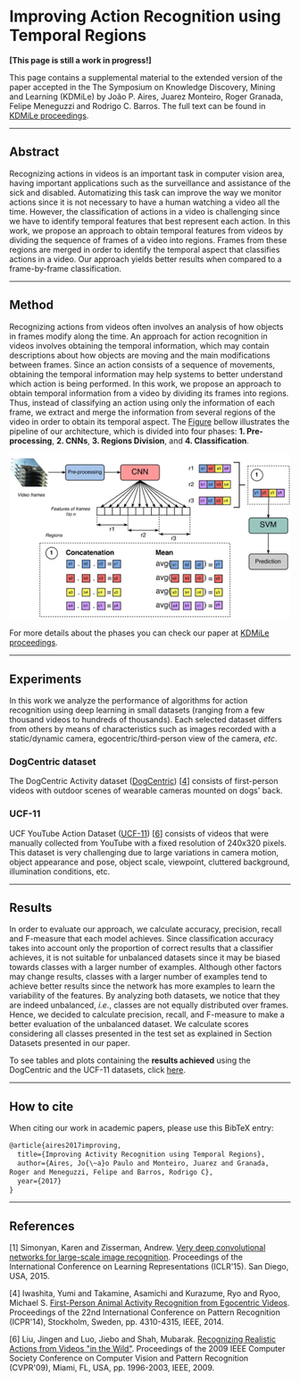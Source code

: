 # Improving Action Recognition using Temporal Regions

**[This page is still a work in progress!]**

This page contains a supplemental material to the extended version of the paper accepted in the The Symposium on Knowledge Discovery, Mining and Learning (KDMiLe) by João P. Aires, Juarez Monteiro, Roger Granada, Felipe Meneguzzi and Rodrigo C. Barros. The full text can be found in [KDMiLe proceedings](http://www.facom.ufu.br/~kdmile/proceedings/anais-kdmile-2017.pdf).

---
## Abstract
Recognizing actions in videos is an important task in computer vision area, having important applications such as the surveillance and assistance of the sick and disabled.
Automatizing this task can improve the way we monitor actions since it is not necessary to have a human watching a video all the time.
However, the classification of actions in a video is challenging since we have to identify temporal features that best represent each action.
In this work, we propose an approach to obtain temporal features from videos by dividing the sequence of frames of a video into regions.
Frames from these regions are merged in order to identify the temporal aspect that classifies actions in a video.
Our approach yields better results when compared to a frame-by-frame classification.

---
## Method

Recognizing actions from videos often involves an analysis of how objects in frames modify along the time.
An approach for action recognition in videos involves obtaining the temporal information, which may contain descriptions about how objects are moving and the main modifications between frames.
Since an action consists of a sequence of movements, obtaining the temporal information may help systems to better understand which action is being performed.
In this work, we propose an approach to obtain temporal information from a video by dividing its frames into regions.
Thus, instead of classifying an action using only the information of each frame, we extract and merge the information from several regions of the video in order to obtain its temporal aspect.
The [Figure](#image) bellow illustrates the pipeline of our architecture, which is divided into four phases: **1. Pre-processing**, **2. CNNs**, **3. Regions Division**, and **4. Classification**.

[image]: images/pipeline.png "Pipeline of our architecture for action recognition using multiple regions"
![Alt text][image]

For more details about the phases you can check our paper at [KDMiLe proceedings](http://www.facom.ufu.br/~kdmile/proceedings/anais-kdmile-2017.pdf).

<!--
### Pre-processing
The pre-processing step intends to adapt raw images from input to fit into our deep learning architectures (AlexNet [[1](#references)] and GoogLeNet [[2](#references)]).
In order to meet the network requirements, we first transform the input image into a square by cropping the largest dimension and maintaining the lowest dimension, *e.g.*, an input image of 460x640 is cropped to 460x460.
The cropped image is then resized to 256x256, which corresponds to the input image of both CNNs.
Resizing is important since it reduces the number of features for each image inside the CNN as well as the processing time.

### CNNs
In this phase, we train two CNNs in order to extract features of the action in each frame.
We train a GoogLeNet [[3](#references)] due to its reduced number of parameters generated by *inception* modules.
The second CNN is a slightly modified version of AlexNet [[4](#references)] as proposed by Ji et al. [[5](#references)].

Both networks receive a sequence of images as input, passing them through several convolutional layers, pooling layers and fully-connected layers (FC), ending in a **softmax** layer that generates the probability of each image to each class.
Thus, we use CNNs as feature extractors for images of the dataset in order to generate a feature representation of each frame.
Such features are the **softmax** result of a forward pass in the trained network, resulting in a vector with the size equals to the number of classes of the dataset.
This vector contains the probability of the input image to belong to each class in classification.

### Regions Division

### Classification
!-->


---
## Experiments
In this work we analyze the performance of algorithms for action recognition using deep learning in small datasets (ranging from a few thousand videos to hundreds of thousands). Each selected dataset differs from others by means of characteristics such as images recorded with a static/dynamic camera, egocentric/third-person view of the camera, *etc*.

### DogCentric dataset

The DogCentric Activity dataset ([DogCentric](http://robotics.ait.kyushu-u.ac.jp/~yumi/db/first_dog.html)) [[4](#references)] consists of first-person videos with outdoor scenes of wearable cameras mounted on dogs' back.

### UCF-11

UCF YouTube Action Dataset ([UCF-11](http://crcv.ucf.edu/data/UCF_YouTube_Action.php)) [[6](#references)] consists of videos that were manually collected from YouTube with a fixed resolution of 240x320 pixels. This dataset is very challenging due to large variations in camera motion, object appearance and pose, object scale, viewpoint, cluttered background, illumination conditions, etc.


---
## Results
In order to evaluate our approach, we calculate accuracy, precision, recall and F-measure that each model achieves.
Since classification accuracy takes into account only the proportion of correct results that a classifier achieves, it is not suitable for unbalanced datasets since it may be biased towards classes with a larger number of examples.
Although other factors may change results, classes with a larger number of examples tend to achieve better results since the network has more examples to learn the variability of the features.
By analyzing both datasets, we notice that they are indeed unbalanced, *i.e.*, classes are not equally distributed over frames.
Hence, we decided to calculate precision, recall, and F-measure to make a better evaluation of the unbalanced dataset.
We calculate scores considering all classes presented in the test set as explained in Section Datasets presented in our paper.

To see tables and plots containing the **results achieved** using the DogCentric and the UCF-11 datasets, click [here](results.md).

---
## How to cite

When citing our work in academic papers, please use this BibTeX entry:

```
@article{aires2017improving,
  title={Improving Activity Recognition using Temporal Regions},
  author={Aires, Jo{\~a}o Paulo and Monteiro, Juarez and Granada, Roger and Meneguzzi, Felipe and Barros, Rodrigo C},
  year={2017}
}
```

---
## References

[1] Simonyan, Karen and Zisserman, Andrew. [Very deep convolutional networks for large-scale image recognition](https://arxiv.org/pdf/1409.1556). Proceedings of the International Conference on Learning Representations (ICLR'15). San Diego, USA, 2015.  

[4] Iwashita, Yumi and Takamine, Asamichi and Kurazume, Ryo and Ryoo, Michael S. [First-Person Animal Activity Recognition from Egocentric Videos](http://dx.doi.org/10.1109/ICPR.2014.739). Proceedings of the 22nd International Conference on Pattern Recognition (ICPR'14), Stockholm, Sweden, pp. 4310-4315, IEEE, 2014.

[6] Liu, Jingen and Luo, Jiebo and Shah, Mubarak. [Recognizing Realistic Actions from Videos "in the Wild"](https://doi.org/10.1109/CVPR.2009.5206744). Proceedings of the 2009 IEEE Computer Society Conference on Computer Vision and Pattern Recognition (CVPR'09), Miami, FL, USA, pp. 1996-2003, IEEE, 2009.  
